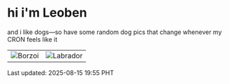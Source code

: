 # hi i'm Leoben

and i like dogs—so have some random dog pics that change whenever my CRON feels like it

|  |  |
|--------|----------|
| ![Borzoi](https://random-dog-vercel.vercel.app/api/random-borzoi?v=1755258924) | ![Labrador](https://random-dog-vercel.vercel.app/api/random-labrador?v=1755258924) |

Last updated: 2025-08-15 19:55 PHT
